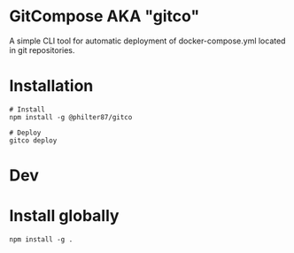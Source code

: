 # GitCompose AKA "gitco"

A simple CLI tool for automatic deployment of docker-compose.yml located in git repositories.

# Installation 

```
# Install
npm install -g @philter87/gitco

# Deploy
gitco deploy
```


# Dev
# Install globally 
```
npm install -g .
```